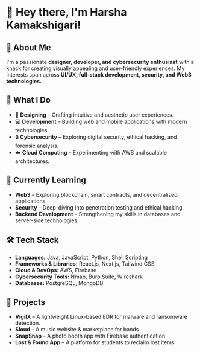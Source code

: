# 👋 Hey there, I'm Harsha Kamakshigari!  

## 👀 About Me  
I'm a passionate **designer, developer, and cybersecurity enthusiast** with a knack for creating visually appealing and user-friendly experiences. My interests span across **UI/UX, full-stack development, security, and Web3 technologies.**  

## 🚀 What I Do  
- 🎨 **Designing** – Crafting intuitive and aesthetic user experiences.  
- 💻 **Development** – Building web and mobile applications with modern technologies.  
- 🔒 **Cybersecurity** – Exploring digital security, ethical hacking, and forensic analysis.  
- ☁️ **Cloud Computing** – Experimenting with AWS and scalable architectures.  

## 🌱 Currently Learning  
- **Web3** – Exploring blockchain, smart contracts, and decentralized applications.  
- **Security** – Deep-diving into penetration testing and ethical hacking.  
- **Backend Development** – Strengthening my skills in databases and server-side technologies.  

## 🛠️ Tech Stack  
- **Languages:** Java, JavaScript, Python, Shell Scripting  
- **Frameworks & Libraries:** React.js, Next.js, Tailwind CSS  
- **Cloud & DevOps:** AWS, Firebase  
- **Cybersecurity Tools:** Nmap, Burp Suite, Wireshark  
- **Databases:** PostgreSQL, MongoDB  

## 📌 Projects  
- **VigilX** – A lightweight Linux-based EDR for malware and ransomware detection.  
- **Sloud** – A music website & marketplace for bands.  
- **SnapSnap** – A photo booth app with Firebase authentication.  
- **Lost & Found App** – A platform for students to reclaim lost items 


